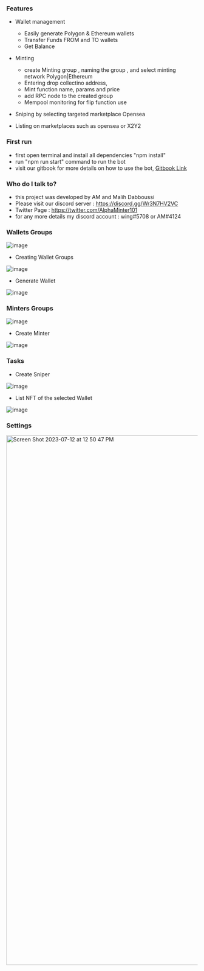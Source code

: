 
### Features ###

* Wallet management
    * Easily generate Polygon & Ethereum wallets
    * Transfer Funds FROM and TO wallets
    * Get Balance

* Minting
    * create Minting group , naming the group , and select minting network Polygon|Ethereum
    * Entering drop collectino address,
    * Mint function name, params and price
    * add RPC node to the created group
    * Mempool monitoring for flip function use

*  Sniping by selecting targeted marketplace Opensea
*  Listing on marketplaces such as  opensea or X2Y2

### First run ###

* first open terminal and install all dependencies  "npm install"
* run "npm run start" command to run the bot
* visit our gitbook for more details on how to use the bot,  [Gitbook Link](https://malihdabboussis-organization.gitbook.io/alpha-minter/ )

### Who do I talk to? ###

* this project was developed by AM and Malih Dabboussi
* Please visit our discord server : https://discord.gg/Wr3N7HV2VC
* Twitter Page : https://twitter.com/AlphaMinter101
* for any more details my discord account : wing#5708 or AM#4124

### Wallets Groups ###

![image](https://github.com/malihdabboussi/AlphaMinter/assets/73035615/5d255a41-744f-4593-ae12-db13a195edc2)

* Creating Wallet Groups

![image](https://github.com/malihdabboussi/AlphaMinter/assets/73035615/5dc40347-271b-4f7d-89cc-aaf84f5d8480)
  
* Generate Wallet

![image](https://github.com/malihdabboussi/AlphaMinter/assets/73035615/1ccdbfd6-4bb5-419e-a1d2-3e0bbc83012d)

### Minters Groups ###

![image](https://github.com/malihdabboussi/AlphaMinter/assets/73035615/64110bbb-2539-48f2-93a8-e0c9dd40ab33)

* Create Minter

![image](https://github.com/malihdabboussi/AlphaMinter/assets/73035615/03e80239-6d5e-4628-a39d-5d715eb524c4)

### Tasks ###

* Create Sniper

![image](https://github.com/malihdabboussi/AlphaMinter/assets/73035615/5584a4bd-4b2c-48d3-b362-8d4355c6fa81)

* List NFT of the selected Wallet

![image](https://github.com/malihdabboussi/AlphaMinter/assets/73035615/dedd9335-3864-4a33-bbd5-f61cd294a839)

### Settings ###

<img width="1392" alt="Screen Shot 2023-07-12 at 12 50 47 PM" src="https://github.com/malihdabboussi/AlphaMinter/assets/73035615/e9780870-e20e-4463-b679-50b2a366b1ad">
